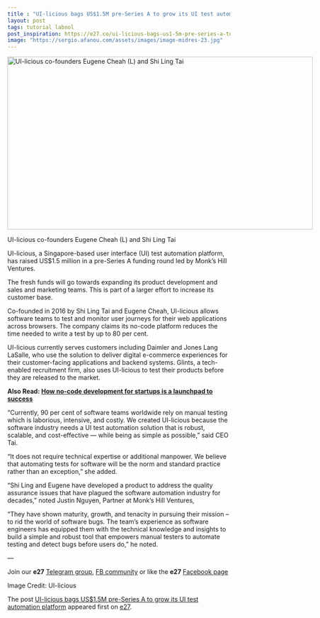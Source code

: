 ```yaml
---
title : "UI-licious bags US$1.5M pre-Series A to grow its UI test automation platform"
layout: post
tags: tutorial labnol
post_inspiration: https://e27.co/ui-licious-bags-us1-5m-pre-series-a-to-expand-ui-test-automation-platform-20210324/
image: "https://sergio.afanou.com/assets/images/image-midres-23.jpg"
---
```


<div id="attachment_410161" style="width: 700px" class="wp-caption aligncenter"><img aria-describedby="caption-attachment-410161" loading="lazy" class="wp-image-410161 size-full" src="https://e27.co/wp-content/uploads/2021/03/From.left_.to_.right_.Eugene.Cheah_.CTO_.and_.Co_.Founder.and_.Shi_.Ling_.Tai_.CEO_.and_.Co_.Founder.jpg" alt="UI-licious co-founders Eugene Cheah (L) and Shi Ling Tai" width="690" height="390" /><p id="caption-attachment-410161" class="wp-caption-text">UI-licious co-founders Eugene Cheah (L) and Shi Ling Tai</p></div>
<p>UI-licious, a Singapore-based user interface (UI) test automation platform, has raised US$1.5 million in a pre-Series A funding round led by Monk&#8217;s Hill Ventures.</p>
<p>The fresh funds will go towards expanding its product development and sales and marketing teams. This is part of a larger effort to increase its customer base.</p>
<p>Co-founded in 2016 by Shi Ling Tai and Eugene Cheah, UI-licious allows software teams to test and monitor user journeys for their web applications across browsers. The company claims its no-code platform reduces the time needed to write a test by up to 80 per cent.</p>
<p>UI-licious currently serves customers including Daimler and Jones Lang LaSalle, who use the solution to deliver digital e-commerce experiences for their customer-facing applications and backend systems. Glints, a tech-enabled recruitment firm, also uses UI-licious to test their products before they are released to the market.</p>
<p><strong>Also Read: <a rel="follow" href="https://e27.co/how-no-code-development-for-startups-is-a-launchpad-to-success-20210122/">How no-code development for startups is a launchpad to success</a></strong></p>
<p>&#8220;Currently, 90 per cent of software teams worldwide rely on manual testing which is laborious, intensive, and costly. We created UI-licious because the software industry needs a UI test automation solution that is robust, scalable, and cost-effective &#8212; while being as simple as possible,&#8221; said CEO Tai.</p>
<p>&#8220;It does not require technical expertise or additional manpower. We believe that automating tests for software will be the norm and standard practice rather than an exception,&#8221; she added.</p>
<p>&#8220;Shi Ling and Eugene have developed a product to address the quality assurance issues that have plagued the software automation industry for decades,&#8221; noted Justin Nguyen, Partner at Monk&#8217;s Hill Ventures,</p>
<p>&#8220;They have shown maturity, growth, and tenacity in pursuing their mission &#8211; to rid the world of software bugs. The team’s experience as software engineers has equipped them with the technical knowledge and insights to build a simple and robust tool that empowers manual testers to automate testing and detect bugs before users do,&#8221; he noted.</p>
<p>—</p>
<p data-pm-slice="1 1 []">Join our <strong>e27</strong> <a class="ProsemirrorEditor-link" rel="follow" href="https://t.me/joinchat/HmTbfBcGCZeykhM8NOlQ-g" rel="follow" >Telegram group</a>, <a class="ProsemirrorEditor-link" rel="follow" href="https://www.facebook.com/groups/e27co/permalink/886904662065955/" rel="follow" >FB community</a> or like the <strong>e27</strong> <a class="ProsemirrorEditor-link" rel="follow" href="https://www.facebook.com/e27/?ref=your_pages" rel="follow" >Facebook page</a></p>
<p data-pm-slice="1 1 []">Image Credit: UI-licious</p>
<p>The post <a rel="nofollow" href="https://e27.co/ui-licious-bags-us1-5m-pre-series-a-to-expand-ui-test-automation-platform-20210324/">UI-licious bags US$1.5M pre-Series A to grow its UI test automation platform</a> appeared first on <a rel="nofollow" href="https://e27.co">e27</a>.</p>
